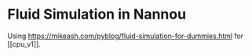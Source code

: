 # Fluid Simulation in Nannou

Using <https://mikeash.com/pyblog/fluid-simulation-for-dummies.html> for [[cpu_v1]].